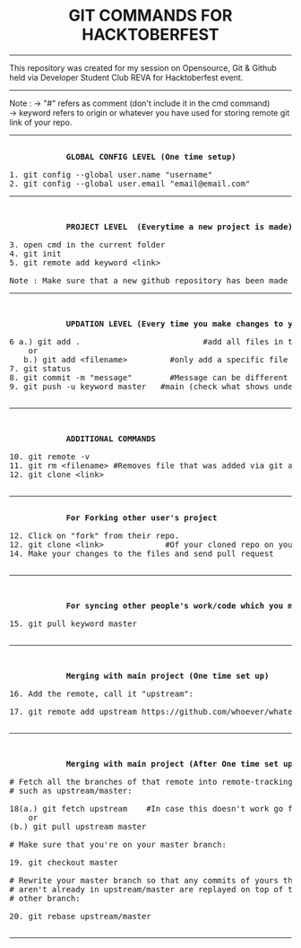 <h1 align="center"> GIT COMMANDS FOR HACKTOBERFEST</h1>
<hr> 

This repository was created for my session on Opensource, Git & Github
held via Developer Student Club REVA for Hacktoberfest event.

<hr>

Note : 
-> "#" refers as comment (don't include it in the cmd command)			
-> keyword refers to origin or whatever you have used for storing remote git link of your repo.

<hr>

<pre>			
			<b>GLOBAL CONFIG LEVEL (One time setup)</b>

1. git config --global user.name "username"
2. git config --global user.email "email@email.com"
<hr>

			<b>PROJECT LEVEL  (Everytime a new project is made)</b>

3. open cmd in the current folder
4. git init
5. git remote add keyword &lt;link&gt;

Note : Make sure that a new github repository has been made as well for this process.
<hr>

			<b>UPDATION LEVEL (Every time you make changes to your code)</b>

6 a.) git add .                          #add all files in the current working directory
	or
   b.) git add &lt;filename&gt;         #only add a specific file (not all files)
7. git status
8. git commit -m "message"        #Message can be different such as "removed bugs", etc
9. git push -u keyword master   #main (check what shows under git commit)

<hr>

			<b>ADDITIONAL COMMANDS</b>

10. git remote -v
11. git rm &lt;filename&gt; #Removes file that was added via git add for tracking
12. git clone &lt;link&gt;

<hr>
			<b>For Forking other user's project</b>
			
12. Click on "fork" from their repo.			
12. git clone &lt;link&gt;             #Of your cloned repo on your personal account
14. Make your changes to the files and send pull request

<hr>
		
			<b>For syncing other people's work/code which you merged from their project via forking</b>

15. git pull keyword master    

<hr>

			<b>Merging with main project (One time set up)</b>

16. Add the remote, call it "upstream":

17. git remote add upstream https://github.com/whoever/whatever.git

<hr>

			<b>Merging with main project (After One time set up is done)</b>

# Fetch all the branches of that remote into remote-tracking branches,
# such as upstream/master:

18(a.) git fetch upstream    #In case this doesn't work go for 18 (b.) command
	or
(b.) git pull upstream master    

# Make sure that you're on your master branch:

19. git checkout master

# Rewrite your master branch so that any commits of yours that
# aren't already in upstream/master are replayed on top of that
# other branch:

20. git rebase upstream/master

<hr>
</pre>
   


  